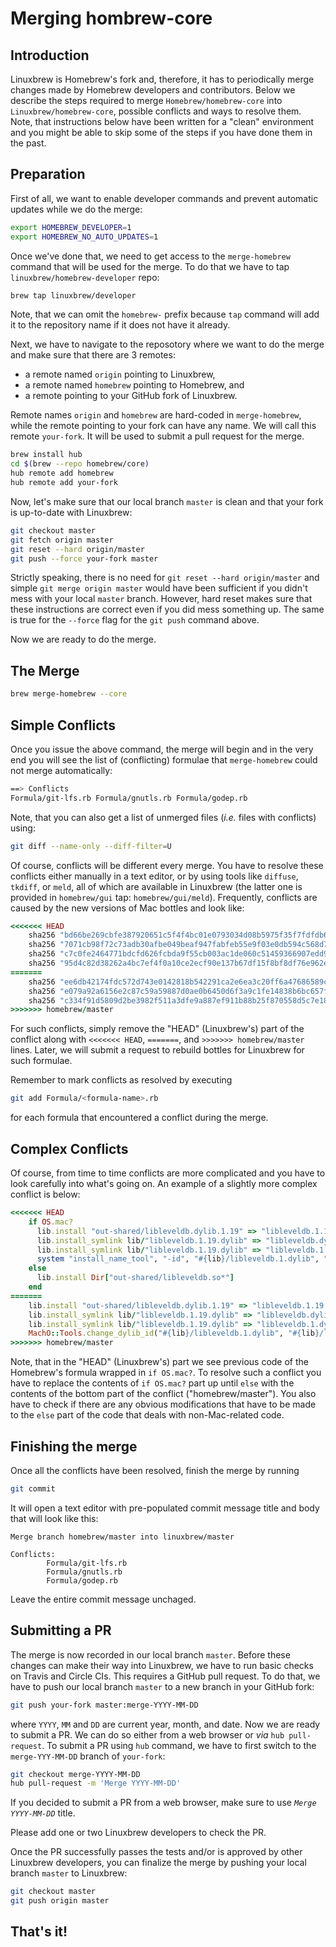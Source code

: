 # Merging hombrew-core

## Introduction

Linuxbrew is Homebrew's fork and, therefore, it has to periodically merge changes made by Homebrew developers and contributors. Below we describe the steps required to merge `Homebrew/homebrew-core` into `Linuxbrew/homebrew-core`, possible conflicts and ways to resolve them. Note, that instructions below have been written for a "clean" environment and you might be able to skip some of the steps if you have done them in the past.

## Preparation

First of all, we want to enable developer commands and prevent automatic updates while we do the merge:

```bash
export HOMEBREW_DEVELOPER=1
export HOMEBREW_NO_AUTO_UPDATES=1
```

Once we've done that, we need to get access to the `merge-homebrew` command that will be used for the merge. To do that we have to tap `linuxbrew/homebrew-developer` repo:

```bash
brew tap linuxbrew/developer
```
Note, that we can omit the `homebrew-` prefix because `tap` command will add it to the repository name if it does not have it already.

Next, we have to navigate to the reposotory where we want to do the merge and make sure that there are 3 remotes:

* a remote named `origin` pointing to Linuxbrew,
* a remote named `homebrew` pointing to Homebrew, and
* a remote pointing to your GitHub fork of Linuxbrew.

Remote names `origin` and `homebrew` are hard-coded in `merge-homebrew`, while the remote pointing to your fork can have any name. We will call this remote `your-fork`. It will be used to submit a pull request for the merge.

```bash
brew install hub
cd $(brew --repo homebrew/core)
hub remote add homebrew
hub remote add your-fork
```

Now, let's make sure that our local branch `master` is clean and that your fork is up-to-date with Linuxbrew:

```bash
git checkout master
git fetch origin master
git reset --hard origin/master
git push --force your-fork master
```

Strictly speaking, there is no need for `git reset --hard origin/master` and simple `git merge origin master` would have been sufficient if you didn't mess with your local `master` branch. However, hard reset makes sure that these instructions are correct even if you did mess something up. The same is true for the `--force` flag for the `git push` command above.

Now we are ready to do the merge.

## The Merge

```bash
brew merge-homebrew --core
```

## Simple Conflicts

Once you issue the above command, the merge will begin and in the very end you will see the list of (conflicting) formulae that `merge-homebrew` could not merge automatically:

```bash
==> Conflicts
Formula/git-lfs.rb Formula/gnutls.rb Formula/godep.rb
```

Note, that you can also get a list of unmerged files (*i.e.* files with conflicts) using:
```sh
git diff --name-only --diff-filter=U
```

Of course, conflicts will be different every merge. You have to resolve these conflicts either manually in a text editor, or by using tools like `diffuse`, `tkdiff`, or `meld`, all of which are available in Linuxbrew (the latter one is provided in `homebrew/gui` tap: `homebrew/gui/meld`). Frequently, conflicts are caused by the new versions of Mac bottles and look like:

```ruby
<<<<<<< HEAD
    sha256 "bd66be269cbfe387920651c5f4f4bc01e0793034d08b5975f35f7fdfdb6c61a7" => :sierra
    sha256 "7071cb98f72c73adb30afbe049beaf947fabfeb55e9f03e0db594c568d77d69d" => :el_capitan
    sha256 "c7c0fe2464771bdcfd626fcbda9f55cb003ac1de060c51459366907edd912683" => :yosemite
    sha256 "95d4c82d38262a4bc7ef4f0a10ce2ecf90e137b67df15f8bf8df76e962e218b6" => :x86_64_linux
=======
    sha256 "ee6db42174fdc572d743e0142818b542291ca2e6ea3c20ff6a47686589cdc274" => :sierra
    sha256 "e079a92a6156e2c87c59a59887d0ae0b6450d6f3a9c1fe14838b6bc657faefaa" => :el_capitan
    sha256 "c334f91d5809d2be3982f511a3dfe9a887ef911b88b25f870558d5c7e18a15ad" => :yosemite
>>>>>>> homebrew/master
```

For such conflicts, simply remove the "HEAD" (Linuxbrew's) part of the conflict along with `<<<<<<< HEAD`, `=======`, and `>>>>>>> homebrew/master` lines. Later, we will submit a request to rebuild bottles for Linuxbrew for such formulae.

Remember to mark conflicts as resolved by executing

```bash
git add Formula/<formula-name>.rb
```
for each formula that encountered a conflict during the merge.

## Complex Conflicts

Of course, from time to time conflicts are more complicated and you have to look carefully into what's going on. An example of a slightly more complex conflict is below:

```ruby
<<<<<<< HEAD
    if OS.mac?
      lib.install "out-shared/libleveldb.dylib.1.19" => "libleveldb.1.19.dylib"
      lib.install_symlink lib/"libleveldb.1.19.dylib" => "libleveldb.dylib"
      lib.install_symlink lib/"libleveldb.1.19.dylib" => "libleveldb.1.dylib"
      system "install_name_tool", "-id", "#{lib}/libleveldb.1.dylib", "#{lib}/libleveldb.1.19.dylib"
    else
      lib.install Dir["out-shared/libleveldb.so*"]
    end
=======
    lib.install "out-shared/libleveldb.dylib.1.19" => "libleveldb.1.19.dylib"
    lib.install_symlink lib/"libleveldb.1.19.dylib" => "libleveldb.dylib"
    lib.install_symlink lib/"libleveldb.1.19.dylib" => "libleveldb.1.dylib"
    MachO::Tools.change_dylib_id("#{lib}/libleveldb.1.dylib", "#{lib}/libleveldb.1.19.dylib")
>>>>>>> homebrew/master
```

Note, that in the "HEAD" (Linuxbrew's) part we see previous code of the Homebrew's formula wrapped in `if OS.mac?`. To resolve such a conflict you have to replace the contents of `if OS.mac?` part up until `else` with the contents of the bottom part of the conflict ("homebrew/master"). You also have to check if there are any obvious modifications that have to be made to the `else` part of the code that deals with non-Mac-related code.


## Finishing the merge

Once all the conflicts have been resolved, finish the merge by running

```bash
git commit
```
It will open a text editor with pre-populated commit message title and body that will look like this:

```text
Merge branch homebrew/master into linuxbrew/master

Conflicts:
        Formula/git-lfs.rb
        Formula/gnutls.rb
        Formula/godep.rb
```
Leave the entire commit message unchaged.

## Submitting a PR

The merge is now recorded in our local branch `master`. Before these changes can make their way into Linuxbrew, we have to run basic checks on Travis and Circle CIs. This requires a GitHub pull request. To do that, we have to push our local branch `master` to a new branch in your GitHub fork:

```bash
git push your-fork master:merge-YYYY-MM-DD
```
where `YYYY`, `MM` and `DD` are current year, month, and date. Now we are ready to submit a PR. We can do so either from a web browser or *via* `hub pull-request`. To submit a PR using `hub` command, we have to first switch to the `merge-YYY-MM-DD` branch of `your-fork`:

```bash
git checkout merge-YYYY-MM-DD
hub pull-request -m 'Merge YYYY-MM-DD'
```
If you decided to submit a PR from a web browser, make sure to use *`Merge YYYY-MM-DD`* title.

Please add one or two Linuxbrew developers to check the PR.

Once the PR successfully passes the tests and/or is approved by other Linuxbrew developers, you can finalize the merge by pushing your local branch `master` to Linuxbrew:
```bash
git checkout master
git push origin master
```

## That's it!
